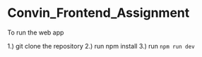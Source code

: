 # Convin_Frontend_Assignment
To run the web app

1.) git clone the repository
2.) run npm install
3.) run ```npm run dev```
